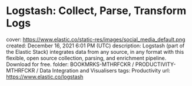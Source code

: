 # Logstash: Collect, Parse, Transform Logs

cover: https://www.elastic.co/static-res/images/social_media_default.png
created: December 16, 2021 6:01 PM (UTC)
description: Logstash (part of the Elastic Stack) integrates data from any source, in any format with this flexible, open source collection, parsing, and enrichment pipeline. Download for free.
folder: BOOKMRKS-MTHRFCKR / PRODUCTIVITY-MTHRFCKR / Data Integration and Visualisers
tags: Productivity
url: https://www.elastic.co/logstash